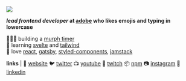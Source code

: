 <a href="https://bradgarropy.com">
    <img src="https://raw.githubusercontent.com/bradgarropy/bradgarropy/master/banner.png"/>
</a>

<br>

**_lead frontend developer_ at [adobe][adobe] who likes emojis and typing in lowercase**

👨🏼‍💻 building a [murph timer][murph]  
🧠 learning [svelte][svelte] and [tailwind][tailwind]  
💜 love [react][react], [gatsby][gatsby], [styled-components][styled], [jamstack][jamstack]  

**links** | 
🏡 [website][website]
🐦 [twitter][twitter]
📺 [youtube][youtube]
🎥 [twitch][twitch]
📦 [npm][npm]
📷 [instagram][instagram]
👔 [linkedin][linkedin]

[adobe]: https://adobe.com
[react]: http://reactjs.org
[gatsby]: https://gatsbyjs.org
[styled]: https://styled-components.com
[jamstack]: https://jamstack.org
[murph]: https://murphee.netlify.app
[svelte]: https://svelte.dev
[tailwind]: https://tailwindcss.com
[website]: https://bradgarropy.com
[twitter]: https://twitter.com/bradgarropy
[youtube]: https://youtube.com/bradgarropy
[twitch]: https://twitch.tv/bradgarropy
[instagram]: https://instagram.com/bradgarropy
[linkedin]: https://linkedin.com/in/bradgarropy
[npm]: https://npmjs.com/~bradgarropy
